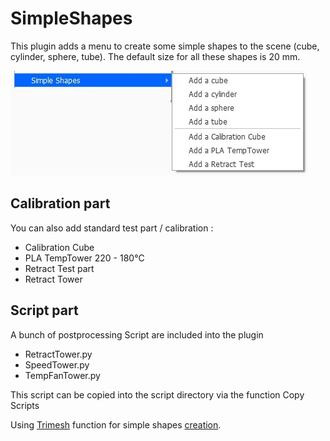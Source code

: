 # SimpleShapes

This plugin adds a menu to create some simple shapes to the scene (cube, cylinder, sphere, tube). The default size for all these shapes is 20 mm.

![menu Extensions Simple Shapes](./images/option.jpg)

Calibration part
--

You can also add standard test part / calibration :
- Calibration Cube
- PLA TempTower 220 - 180°C
- Retract Test part
- Retract Tower

Script part
--
A bunch of postprocessing Script are included into the plugin
- RetractTower.py
- SpeedTower.py
- TempFanTower.py

This script can be copied into the script directory via the function Copy Scripts


Using [Trimesh](https://github.com/mikedh/trimesh) function for simple shapes [creation](https://github.com/mikedh/trimesh/blob/master/trimesh/creation.py).
